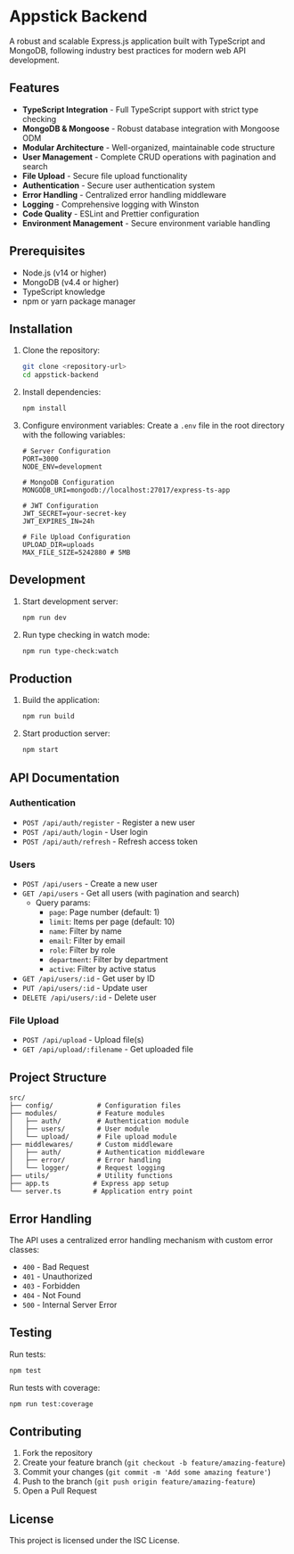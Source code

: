 # Appstick Backend

A robust and scalable Express.js application built with TypeScript and MongoDB, following industry best practices for modern web API development.

## Features

- **TypeScript Integration** - Full TypeScript support with strict type checking
- **MongoDB & Mongoose** - Robust database integration with Mongoose ODM
- **Modular Architecture** - Well-organized, maintainable code structure
- **User Management** - Complete CRUD operations with pagination and search
- **File Upload** - Secure file upload functionality
- **Authentication** - Secure user authentication system
- **Error Handling** - Centralized error handling middleware
- **Logging** - Comprehensive logging with Winston
- **Code Quality** - ESLint and Prettier configuration
- **Environment Management** - Secure environment variable handling

## Prerequisites

- Node.js (v14 or higher)
- MongoDB (v4.4 or higher)
- TypeScript knowledge
- npm or yarn package manager

## Installation

1. Clone the repository:
   ```bash
   git clone <repository-url>
   cd appstick-backend
   ```

2. Install dependencies:
   ```bash
   npm install
   ```

3. Configure environment variables:
   Create a `.env` file in the root directory with the following variables:
   ```env
   # Server Configuration
   PORT=3000
   NODE_ENV=development

   # MongoDB Configuration
   MONGODB_URI=mongodb://localhost:27017/express-ts-app

   # JWT Configuration
   JWT_SECRET=your-secret-key
   JWT_EXPIRES_IN=24h

   # File Upload Configuration
   UPLOAD_DIR=uploads
   MAX_FILE_SIZE=5242880 # 5MB
   ```

## Development

1. Start development server:
   ```bash
   npm run dev
   ```

2. Run type checking in watch mode:
   ```bash
   npm run type-check:watch
   ```

## Production

1. Build the application:
   ```bash
   npm run build
   ```

2. Start production server:
   ```bash
   npm start
   ```

## API Documentation

### Authentication
- `POST /api/auth/register` - Register a new user
- `POST /api/auth/login` - User login
- `POST /api/auth/refresh` - Refresh access token

### Users
- `POST /api/users` - Create a new user
- `GET /api/users` - Get all users (with pagination and search)
  - Query params:
    - `page`: Page number (default: 1)
    - `limit`: Items per page (default: 10)
    - `name`: Filter by name
    - `email`: Filter by email
    - `role`: Filter by role
    - `department`: Filter by department
    - `active`: Filter by active status
- `GET /api/users/:id` - Get user by ID
- `PUT /api/users/:id` - Update user
- `DELETE /api/users/:id` - Delete user

### File Upload
- `POST /api/upload` - Upload file(s)
- `GET /api/upload/:filename` - Get uploaded file

## Project Structure

```
src/
├── config/           # Configuration files
├── modules/          # Feature modules
│   ├── auth/         # Authentication module
│   ├── users/        # User module
│   └── upload/       # File upload module
├── middlewares/      # Custom middleware
│   ├── auth/         # Authentication middleware
│   ├── error/        # Error handling
│   └── logger/       # Request logging
├── utils/            # Utility functions
├── app.ts           # Express app setup
└── server.ts        # Application entry point
```

## Error Handling

The API uses a centralized error handling mechanism with custom error classes:
- `400` - Bad Request
- `401` - Unauthorized
- `403` - Forbidden
- `404` - Not Found
- `500` - Internal Server Error

## Testing

Run tests:
```bash
npm test
```

Run tests with coverage:
```bash
npm run test:coverage
```

## Contributing

1. Fork the repository
2. Create your feature branch (`git checkout -b feature/amazing-feature`)
3. Commit your changes (`git commit -m 'Add some amazing feature'`)
4. Push to the branch (`git push origin feature/amazing-feature`)
5. Open a Pull Request

## License

This project is licensed under the ISC License.